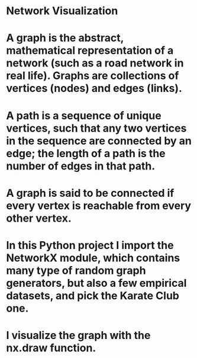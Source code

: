 # Network Visualization
# A graph is the abstract, mathematical representation of a network (such as a road network in real life). Graphs are collections of vertices (nodes) and edges (links).
# A path is a sequence of unique vertices, such that any two vertices in the sequence are connected by an edge; the length of a path is the number of edges in that path.
# A graph is said to be connected if every vertex is reachable from every other vertex.
# In this Python project I import the NetworkX module, which contains many type of random graph generators, but also a few empirical datasets, and pick the Karate Club one.
# I visualize the graph with the nx.draw function. 
